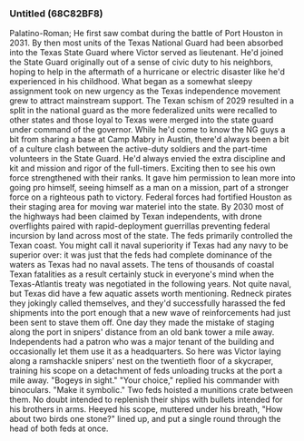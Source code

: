 ### Untitled (68C82BF8)

Palatino-Roman; He first saw combat during the battle of Port Houston in 2031. By then most units of the Texas National Guard had been absorbed into the Texas State Guard where Victor served as lieutenant. He'd joined the State Guard originally out of a sense of civic duty to his neighbors, hoping to help in the aftermath of a hurricane or electric disaster like he'd experienced in his childhood. What began as a somewhat sleepy assignment took on new urgency as the Texas independence movement grew to attract mainstream support. The Texan schism of 2029 resulted in a split in the national guard as the more federalized units were recalled to other states and those loyal to Texas were merged into the state guard under command of the governor. While he'd come to know the NG guys a bit from sharing a base at Camp Mabry in Austin, there'd always been a bit of a culture clash between the active-duty soldiers and the part-time volunteers in the State Guard. He'd always envied the extra discipline and kit and mission and rigor of the full-timers. Exciting then to see his own force strengthened with their ranks. It gave him permission to lean more into going pro himself, seeing himself as a man on a mission, part of a stronger force on a righteous path to victory. Federal forces had fortified Houston as their staging area for moving war materiel into the state. By 2030 most of the highways had been claimed by Texan independents, with drone overflights paired with rapid-deployment guerrillas preventing federal incursion by land across most of the state. The feds primarily controlled the Texan coast. You might call it naval superiority if Texas had any navy to be superior over: it was just that the feds had complete dominance of the waters as Texas had no naval assets. The tens of thousands of coastal Texan fatalities as a result certainly stuck in everyone's mind when the Texas-Atlantis treaty was negotiated in the following years. Not quite naval, but Texas did have a few aquatic assets worth mentioning. Redneck pirates they jokingly called themselves, and they'd successfully harassed the fed shipments into the port enough that a new wave of reinforcements had just been sent to stave them off. One day they made the mistake of staging along the port in snipers' distance from an old bank tower a mile away. Independents had a patron who was a major tenant of the building and occasionally let them use it as a headquarters. So here was Victor laying along a ramshackle snipers' nest on the twentieth floor of a skycraper, training his scope on a detachment of feds unloading trucks at the port a mile away. "Bogeys in sight." "Your choice," replied his commander with binoculars. "Make it symbolic." Two feds hoisted a munitions crate between them. No doubt intended to replenish their ships with bullets intended for his brothers in arms. Heeyed his scope, muttered under his breath, "How about two birds one stone?" lined up, and put a single round through the head of both feds at once.
